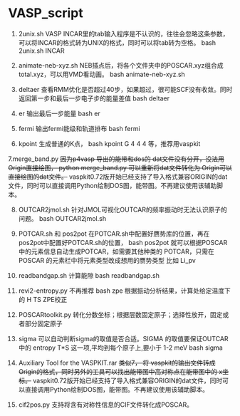 # VASP_script
1.  2unix.sh
VASP INCAR里的tab输入程序是不认识的，往往会忽略这条参数，   可以将INCAR的格式转为UNIX的格式，同时可以将tab转为空格。 bash 2unix.sh INCAR

2.  animate-neb-xyz.sh
NEB插点后，将各个文件夹中的POSCAR.xyz组合成total.xyz，可以用VMD看动画。 bash animate-neb-xyz.sh 

3. deltaer
查看RMM优化是否超过40步，如果超过，很可能SCF没有收敛。同时返回第一步和最后一步电子步的能量差值  bash deltaer

4. er
输出最后一步能量  bash er

5. fermi
输出fermi能级和轨道排布   bash fermi

6. kpoint
生成普通的K点，  bash kpoint G 4 4 4  等，推荐用vaspkit

7.merge_band.py
~~因为p4vasp 导出的能带和dos的 dat文件没有分开，没法用Origin直接绘图， python merge_band.py 可以重新将dat文件转化为 Origin可以直接绘图的dat文件。~~
vaspkit0.72版开始已经支持了导入格式兼容ORIGIN的dat文件，同时可以直接调用Python绘制DOS图，能带图。不再建议使用该辅助脚本。

8. OUTCAR2jmol.sh
针对JMOL可视化OUTCAR的频率振动时无法认识原子的问题。 bash OUTCAR2jmol.sh

9. POTCAR.sh 和 pos2pot
在POTCAR.sh中配置好赝势库的位置，再在pos2pot中配置好POTCAR.sh的位置， bash pos2pot 就可以根据POSCAR	中的元素信息自动生成POTCAR，如需要其他种类的 POTCAR，只需在POSCAR 的元素栏中将元素类型改成想用的赝势类型   比如 Li_pv

10. readbandgap.sh
计算能隙 bash readbandgap.sh

11. revi2-entropy.py  不再推荐 bash zpe
根据振动分析结果，计算处给定温度下的 H TS ZPE校正   

12. POSCARtoolkit.py
转化分数坐标；根据层数固定原子；选择性放开，固定或者部分固定原子

13. sigma
可以自动判断sigma的取值是否合适。SIGMA 的取值要保证OUTCAR 中的 entropy T*S 这一项,平均到每个原子上,要小于 1-2 meV   bash sigma

14. Auxiliary Tool for the VASPKIT.rar
~~类似7， 将 vaspkit的输出文件转成 Origin的格式，同时另外的工具可以找出能带图中高对称点在能带图中的 x坐标。~~
vaspkit0.72版开始已经支持了导入格式兼容ORIGIN的dat文件，同时可以直接调用Python绘制DOS图，能带图。不再建议使用该辅助脚本。

15. cif2pos.py
支持将含有对称性信息的CIF文件转化成POSCAR。
